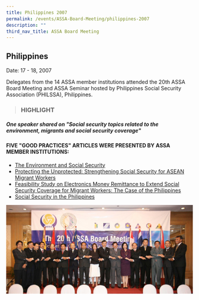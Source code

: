 ```yaml
---
title: Philippines 2007
permalink: /events/ASSA-Board-Meeting/philippines-2007
description: ""
third_nav_title: ASSA Board Meeting
---
```

## Philippines
Date: 17 - 18, 2007

Delegates from the 14 ASSA member institutions attended the 20th ASSA Board Meeting and ASSA Seminar hosted by Philippines Social Security Association (PHILSSA), Philippines.



> ### HIGHLIGHT


##### One speaker shared on "Social security topics related to the environment, migrants and social security coverage"


#### FIVE "GOOD PRACTICES" ARTICLES WERE PRESENTED BY ASSA MEMBER INSTITUTIONS:
* [The Environment and Social Security](/files/ASSA%20Board%20Meeting/Philippines%202007/The%20Environment%20and%20Social%20Security.pdf)
* [Protecting the Unprotected: Strengthening Social Security for ASEAN Migrant Workers](/files/ASSA%20Board%20Meeting/Philippines%202007/Protecting%20the%20Unprotected%20Strengthening%20Social%20Security%20for%20ASEAN%20Migrant%20Workers.pdf)
* [Feasibility Study on Electronics Money Remittance to Extend Social Security Coverage for Migrant Workers: The Case of the Philippines](/files/ASSA%20Board%20Meeting/Philippines%202007/Feasibility%20Study%20on%20Electronics%20Money%20Remittance%20to%20Extend%20Social%20Security%20Coverage.pdf)
* [Social Security in the Philippines](/files/ASSA%20Board%20Meeting/Philippines%202007/Social%20Security%20in%20the%20Philippines.pdf)

![](/images/Board%20Meeting/Philippines%202007/Philippines-2007-1.jpg)